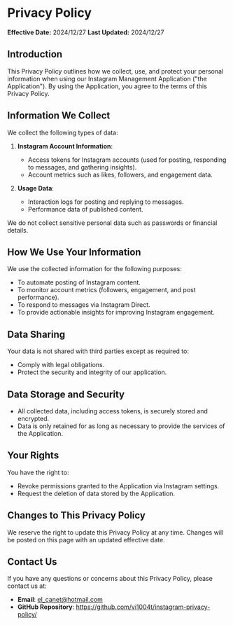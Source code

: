 # Privacy Policy

**Effective Date:** 2024/12/27
**Last Updated:** 2024/12/27

## Introduction

This Privacy Policy outlines how we collect, use, and protect your personal information when using our Instagram Management Application ("the Application"). By using the Application, you agree to the terms of this Privacy Policy.

## Information We Collect

We collect the following types of data:

1. **Instagram Account Information**:
   - Access tokens for Instagram accounts (used for posting, responding to messages, and gathering insights).
   - Account metrics such as likes, followers, and engagement data.

2. **Usage Data**:
   - Interaction logs for posting and replying to messages.
   - Performance data of published content.

We do not collect sensitive personal data such as passwords or financial details.

## How We Use Your Information

We use the collected information for the following purposes:
- To automate posting of Instagram content.
- To monitor account metrics (followers, engagement, and post performance).
- To respond to messages via Instagram Direct.
- To provide actionable insights for improving Instagram engagement.

## Data Sharing

Your data is not shared with third parties except as required to:
- Comply with legal obligations.
- Protect the security and integrity of our application.

## Data Storage and Security

- All collected data, including access tokens, is securely stored and encrypted.
- Data is only retained for as long as necessary to provide the services of the Application.

## Your Rights

You have the right to:
- Revoke permissions granted to the Application via Instagram settings.
- Request the deletion of data stored by the Application.

## Changes to This Privacy Policy

We reserve the right to update this Privacy Policy at any time. Changes will be posted on this page with an updated effective date.

## Contact Us

If you have any questions or concerns about this Privacy Policy, please contact us at:
- **Email**: el_canet@hotmail.com
- **GitHub Repository**: https://github.com/vi1004t/instagram-privacy-policy/
